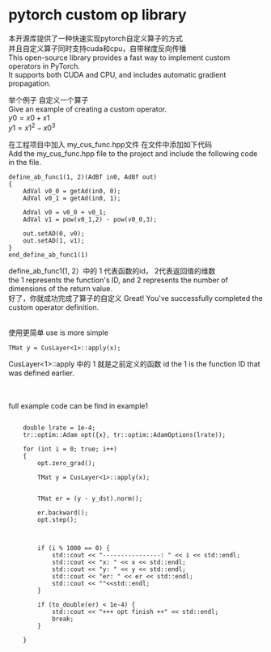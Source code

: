 # pytorch custom op library



本开源库提供了一种快速实现pytorch自定义算子的方式  
并且自定义算子同时支持cuda和cpu，自带梯度反向传播  
This open-source library provides a fast way to implement custom operators in PyTorch.  
It supports both CUDA and CPU, and includes automatic gradient propagation.
<br />

举个例子  自定义一个算子  
Give an example of creating a custom operator.  
$`y0=x0+x1`$  
$`y1=x1^2-x0^3`$  


在工程项目中加入 my_cus_func.hpp文件  在文件中添加如下代码  
Add the my_cus_func.hpp file to the project and include the following code in the file.
```
define_ab_func1(1, 2)(AdBf in0, AdBf out)
{
	AdVal v0_0 = getAd(in0, 0);
	AdVal v0_1 = getAd(in0, 1);

	AdVal v0 = v0_0 + v0_1;
	AdVal v1 = pow(v0_1,2) - pow(v0_0,3);

	out.setAD(0, v0);
	out.setAD(1, v1);
}
end_define_ab_func1(1)

```
define_ab_func1(1, 2）中的 1 代表函数的id， 2代表返回值的维数  
 the 1 represents the function's ID, and 2 represents the number of dimensions of the return value.  
好了，你就成功完成了算子的自定义
Great! You've successfully completed the custom operator definition.  
<br />


使用更简单
use is more simple

```
TMat y = CusLayer<1>::apply(x);
```
CusLayer<1>::apply 中的 1 就是之前定义的函数 id
the 1 is the function ID that was defined earlier.  
<br />

<br />
full example code can be find in example1 

```

	double lrate = 1e-4;
	tr::optim::Adam opt({x}, tr::optim::AdamOptions(lrate));

	for (int i = 0; true; i++)
	{
		opt.zero_grad();

		TMat y = CusLayer<1>::apply(x);


		TMat er = (y - y_dst).norm();

		er.backward();
		opt.step();

		

		if (i % 1000 == 0) {
			std::cout << "----------------: " << i << std::endl;
			std::cout << "x: " << x << std::endl;
			std::cout << "y: " << y << std::endl;
			std::cout << "er: " << er << std::endl;
			std::cout << ""<<std::endl;
		}

		if (to_double(er) < 1e-4) {
			std::cout << "+++ opt finish ++" << std::endl;
			break;
		}

	}

```



  

